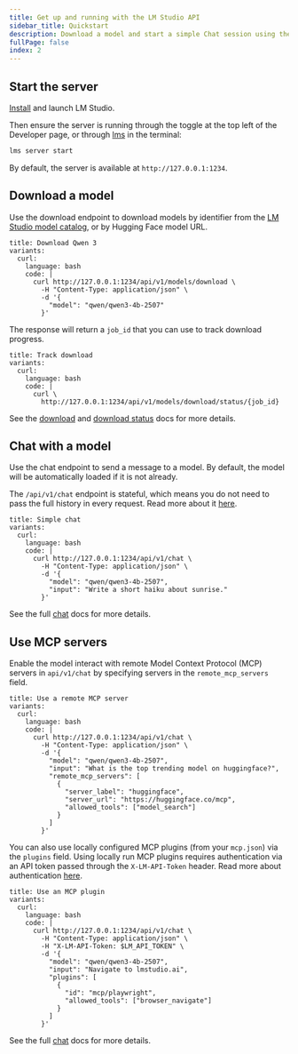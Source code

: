 ```yaml
---
title: Get up and running with the LM Studio API
sidebar_title: Quickstart
description: Download a model and start a simple Chat session using the REST API
fullPage: false
index: 2
---
```


## Start the server

[Install](/download) and launch LM Studio.

Then ensure the server is running through the toggle at the top left of the Developer page, or through [lms](/docs/cli) in the terminal:

```bash
lms server start
```

By default, the server is available at `http://127.0.0.1:1234`.

## Download a model

Use the download endpoint to download models by identifier from the [LM Studio model catalog](https://lmstudio.ai/models), or by Hugging Face model URL.

```lms_code_snippet
title: Download Qwen 3
variants:
  curl:
    language: bash
    code: |
      curl http://127.0.0.1:1234/api/v1/models/download \
        -H "Content-Type: application/json" \
        -d '{
          "model": "qwen/qwen3-4b-2507"
        }'
```

The response will return a `job_id` that you can use to track download progress. 

```lms_code_snippet
title: Track download
variants:
  curl:
    language: bash
    code: |
      curl \
        http://127.0.0.1:1234/api/v1/models/download/status/{job_id}
```

See the [download](/docs/developer/rest/download) and [download status](/docs/developer/rest/download-status) docs for more details.

## Chat with a model

Use the chat endpoint to send a message to a model. By default, the model will be automatically loaded if it is not already.

The `/api/v1/chat` endpoint is stateful, which means you do not need to pass the full history in every request. Read more about it [here](/docs/developer/rest/stateful-chats).

```lms_code_snippet
title: Simple chat
variants:
  curl:
    language: bash
    code: |
      curl http://127.0.0.1:1234/api/v1/chat \
        -H "Content-Type: application/json" \
        -d '{
          "model": "qwen/qwen3-4b-2507",
          "input": "Write a short haiku about sunrise."
        }'
```

See the full [chat](/docs/developer/rest/chat) docs for more details.

## Use MCP servers


Enable the model interact with remote Model Context Protocol (MCP) servers in `api/v1/chat` by specifying servers in the `remote_mcp_servers` field.

```lms_code_snippet
title: Use a remote MCP server
variants:
  curl:
    language: bash
    code: |
      curl http://127.0.0.1:1234/api/v1/chat \
        -H "Content-Type: application/json" \
        -d '{    
          "model": "qwen/qwen3-4b-2507",
          "input": "What is the top trending model on huggingface?",
          "remote_mcp_servers": [
            {                   
              "server_label": "huggingface", 
              "server_url": "https://huggingface.co/mcp",
              "allowed_tools": ["model_search"]
            }                    
          ]
        }'
```

You can also use locally configured MCP plugins (from your `mcp.json`) via the `plugins` field. Using locally run MCP plugins requires authentication via an API token passed through the `X-LM-API-Token` header. Read more about authentication [here](/docs/developer/core/authentication).

```lms_code_snippet
title: Use an MCP plugin
variants:
  curl:
    language: bash
    code: |
      curl http://127.0.0.1:1234/api/v1/chat \
        -H "Content-Type: application/json" \
        -H "X-LM-API-Token: $LM_API_TOKEN" \
        -d '{
          "model": "qwen/qwen3-4b-2507",
          "input": "Navigate to lmstudio.ai",
          "plugins": [
            {
              "id": "mcp/playwright",
              "allowed_tools": ["browser_navigate"]
            }
          ]
        }'
```

See the full [chat](/docs/developer/rest/chat) docs for more details.

